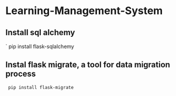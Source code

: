 # Learning-Management-System

## Install sql alchemy 
` pip install flask-sqlalchemy

## Instal flask migrate, a tool for data migration process 
` pip install flask-migrate`